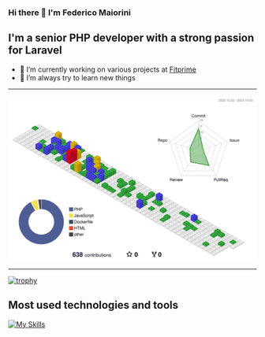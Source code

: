 ### Hi there 👋 I'm Federico Maiorini
## I'm a senior PHP developer with a strong passion for Laravel



- 🔭 I’m currently working on various projects at [Fitprime](https://github.com/FitprimeLabs)
- 🌱 I’m always try to learn new things

---

![](./profile-3d-contrib/profile-gitblock.svg)

---

[![trophy](https://github-profile-trophy.vercel.app/?username=Procionegobbo&theme=oldie)](https://github.com/ryo-ma/github-profile-trophy)


## Most used technologies and tools
[![My Skills](https://skillicons.dev/icons?i=laravel,php,mysql,js,html,css,docker,git,github)](https://skillicons.dev)
